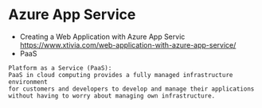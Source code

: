 # Azure App Service
- Creating a Web Application with Azure App Servic 
https://www.xtivia.com/web-application-with-azure-app-service/
- PaaS
```
Platform as a Service (PaaS): 
PaaS in cloud computing provides a fully managed infrastructure environment 
for customers and developers to develop and manage their applications 
without having to worry about managing own infrastructure. 
```
